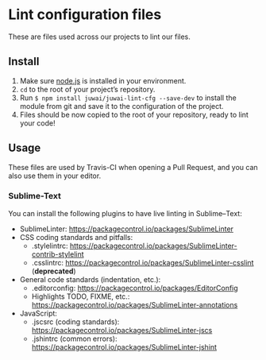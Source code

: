 # Lint configuration files

These are files used across our projects to lint our files.

## Install

1. Make sure [node.js](https://nodejs.org/en/download/) is installed in your environment.
1. `cd` to the root of your project’s repository.
1. Run `$ npm install juwai/juwai-lint-cfg --save-dev` to install the module from
    git and save it to the configuration of the project.
1. Files should be now copied to the root of your repository, ready to lint your code!

## Usage

These files are used by Travis-CI when opening a Pull Request, and you can also use them in your editor.

### Sublime-Text

You can install the following plugins to have live linting in Sublime–Text:

- SublimeLinter: https://packagecontrol.io/packages/SublimeLinter
- CSS coding standards and pitfalls:
    - .stylelintrc: https://packagecontrol.io/packages/SublimeLinter-contrib-stylelint
    - .csslintrc: https://packagecontrol.io/packages/SublimeLinter-csslint (**deprecated**)
- General code standards (indentation, etc.):
    - .editorconfig: https://packagecontrol.io/packages/EditorConfig
    - Highlights TODO, FIXME, etc.: https://packagecontrol.io/packages/SublimeLinter-annotations
- JavaScript:
    - .jscsrc (coding standards): https://packagecontrol.io/packages/SublimeLinter-jscs
    - .jshintrc (common errors): https://packagecontrol.io/packages/SublimeLinter-jshint
